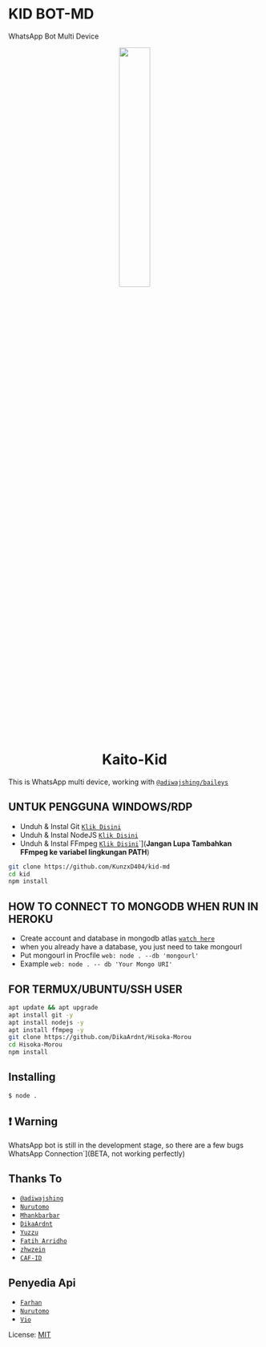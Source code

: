 # KID BOT-MD
WhatsApp Bot Multi Device

<p align="center">
	<img src="https://i.ibb.co/RyRVSxT/5eeaaf0f1211.jpg" width="35%" style="margin-left: auto;margin-right: auto;display: block;">
</p>
<h1 align="center">Kaito-Kid</h1>

This is WhatsApp multi device, working with [`@adiwajshing/baileys`](https://github.com/adiwajshing/baileys/)

## UNTUK PENGGUNA WINDOWS/RDP

* Unduh & Instal Git [`Klik Disini`](https://git-scm.com/downloads)
* Unduh & Instal NodeJS [`Klik Disini`](https://nodejs.org/en/download)
* Unduh & Instal FFmpeg [`Klik Disini`](https://ffmpeg.org/download.html)`](**Jangan Lupa Tambahkan FFmpeg ke variabel lingkungan PATH**)

```bash
git clone https://github.com/KunzxD404/kid-md
cd kid
npm install
```

## HOW TO CONNECT TO MONGODB WHEN RUN IN HEROKU

* Create account and database in mongodb atlas [`watch here`](https://youtu.be/rPqRyYJmx2g)
* when you already have a database, you just need to take mongourl
* Put mongourl in Procfile `web: node . --db 'mongourl'`
* Example `web: node . -- db 'Your Mongo URI'`

## FOR TERMUX/UBUNTU/SSH USER

```bash
apt update && apt upgrade
apt install git -y
apt install nodejs -y
apt install ffmpeg -y
git clone https://github.com/DikaArdnt/Hisoka-Morou
cd Hisoka-Morou
npm install
```

## Installing
```bash
$ node .
```

## ❗ Warning
WhatsApp bot is still in the development stage, so there are a few bugs
WhatsApp Connection`](BETA, not working perfectly)

## Thanks To
* [`@adiwajshing`](https://github.com/adiwajshing/baileys/tree/multi-device)
* [`Nurutomo`](https://github.com/Nurutomo)
* [`Mhankbarbar`](https://github.com/MhankBarBar)
* [`DikaArdnt`](https://github.com/DikaArdnt/Hisoka-Morou)
* [`Yuzzu`](https://github.com/yuzzukamiyaka)
* [`Fatih Arridho`](https://github.com/FatihArridho)
* [`zhwzein`](https://github.com/zhwzein)
* [`CAF-ID`](https://github.com/CAF-ID)

## Penyedia Api
* [`Farhan`](api-xcoders.xyz)
* [`Nurutomo`](api.xteam.xyz)
* [`Vio`](violetics.pw)

License: [MIT](https://en.wikipedia.org/wiki/MIT_License)
